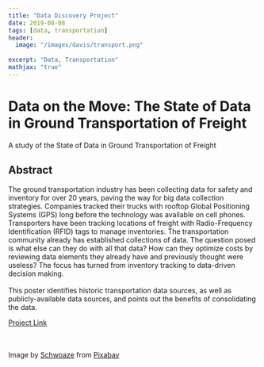 ```yaml
---
title: "Data Discovery Project"
date: 2019-08-08
tags: [data, transportation]
header:
  image: "/images/davis/transport.png"
  
excerpt: "Data, Transportation"
mathjax: "true"
---
```


# Data on the Move: The State of Data in Ground Transportation of Freight 
A study of the State of Data in Ground Transportation of Freight 

## Abstract
The ground transportation industry has been collecting data for safety and inventory for over 20 years, paving the way for big data collection strategies. Companies tracked their trucks with rooftop Global Positioning Systems (GPS) long before the technology was available on cell phones.  Transporters have been tracking locations of freight with Radio-Frequency Identification (RFID) tags to manage inventories.
The transportation community already has established collections of data. The question posed is what else can they do with all that data? How can they optimize costs by reviewing data elements they already have and previously thought were useless?  The focus has turned from inventory tracking to data-driven decision making.  
<br>
This poster identifies historic transportation data sources, as well as publicly-available data sources, and points out the benefits of consolidating the data.  



<a href="https://github.com/amodavis/Data_in_Transportation">Project Link</a>

<br>
<br>
Image by <a href="https://pixabay.com/users/schwoaze-4023294/?utm_source=link-attribution&amp;utm_medium=referral&amp;utm_campaign=image&amp;utm_content=3392100">Schwoaze</a> from <a href="https://pixabay.com/?utm_source=link-attribution&amp;utm_medium=referral&amp;utm_campaign=image&amp;utm_content=3392100">Pixabay</a>

